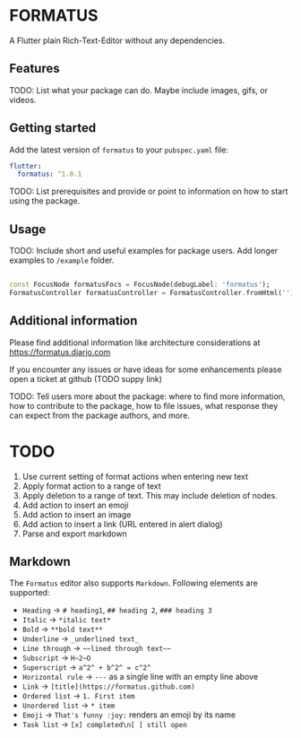 <!--
This README describes the package. If you publish this package to pub.dev,
this README's contents appear on the landing page for your package.

For information about how to write a good package README, see the guide for
[writing package pages](https://dart.dev/guides/libraries/writing-package-pages).

For general information about developing packages, see the Dart guide for
[creating packages](https://dart.dev/guides/libraries/create-library-packages)
and the Flutter guide for
[developing packages and plugins](https://flutter.dev/developing-packages).
-->

# FORMATUS

A Flutter plain Rich-Text-Editor without any dependencies.

## Features

TODO: List what your package can do. Maybe include images, gifs, or videos.

## Getting started

Add the latest version of `formatus` to your `pubspec.yaml` file:

```yaml
flutter:
  formatus: ^1.0.1
```

TODO: List prerequisites and provide or point to information on how to
start using the package.

## Usage

TODO: Include short and useful examples for package users. Add longer examples
to `/example` folder.

```dart

const FocusNode formatusFocs = FocusNode(debugLabel: 'formatus');
FormatusController formatusController = FormatusController.fromHtml('');

```

## Additional information

Please find additional information like architecture considerations at
https://formatus.djarjo.com

If you encounter any issues or have ideas for some enhancements please
open a ticket at github (TODO suppy link)

TODO: Tell users more about the package: where to find more information, how to
contribute to the package, how to file issues, what response they can expect
from the package authors, and more.

# TODO

1. Use current setting of format actions when entering new text
2. Apply format action to a range of text
3. Apply deletion to a range of text. This may include deletion of nodes.
4. Add action to insert an emoji
5. Add action to insert an image
6. Add action to insert a link (URL entered in alert dialog)
7. Parse and export markdown

## Markdown

The `Formatus` editor also supports `Markdown`. Following elements are supported:

* `Heading` -> `# heading1`, `## heading 2`, `### heading 3`
* `Italic`  -> `*italic text*`
* `Bold`    -> `**bold text**`
* `Underline` -> `_underlined text_`
* `Line through` -> `~~lined through text~~`
* `Subscript` -> `H~2~O`
* `Superscript` -> `a^2^ + b^2^ = c^2^`
* `Horizontal rule` -> `---` as a single line with an empty line above
* `Link` -> `[title](https://formatus.github.com)`
* `Ordered list` -> `1. First item`
* `Unordered list` -> `* item`
* `Emoji` -> `That's funny :joy:` renders an emoji by its name
* `Task list` -> `[x] completed\n[ ] still open`
